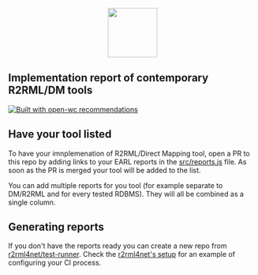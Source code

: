 <p align="center">
  <img width="100" src="https://avatars2.githubusercontent.com/u/9257017?s=200&v=4"></img>
</p>

## Implementation report of contemporary R2RML/DM tools

[![Built with open-wc recommendations](https://img.shields.io/badge/built%20with-open--wc-blue.svg)](https://github.com/open-wc)

## Have your tool listed

To have your imnplemenation of R2RML/Direct Mapping tool, open a PR to this repo by adding links to your EARL reports in the [src/reports.js](./src/reports.js) file. As soon as the PR is merged your tool will be added to the list.

You can add multiple reports for you tool (for example separate to DM/R2RML and for every tested RDBMS). They will all be combined as a single column.

## Generating reports

If you don't have the reports ready you can create a new repo from [r2rml4net/test-runner](https://github.com/r2rml4net/test-runner). Check the [r2rml4net's setup](https://github.com/r2rml4net/r2rml4net-implementation-report) for an example of configuring your CI process.
